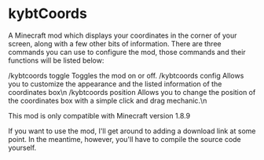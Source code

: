 # kybtCoords
A Minecraft mod which displays your coordinates in the corner of your screen, along with a few other bits of information. There are three commands you can use to configure the mod, those commands and their functions will be listed below:

/kybtcoords toggle    Toggles the mod on or off.
/kybtcoords config    Allows you to customize the appearance and the listed information of the coordinates box\n
/kybtcoords position  Allows you to change the position of the coordinates box with a simple click and drag mechanic.\n

This mod is only compatible with Minecraft version 1.8.9

If you want to use the mod, I'll get around to adding a download link at some point. In the meantime, however, you'll have to compile the source code yourself.
